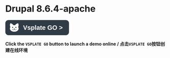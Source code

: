 # Drupal 8.6.4-apache

<a href="https://www.vsplate.com/?docker-compose=https://github.com/vsplate/dcenvs/drupal/8.6.4-apache"><img alt="VSPLATE GO" src="https://raw.githubusercontent.com/vsplate/images/master/vsgo_btn.png" width="200px"></a>

**Click the `VSPLATE GO` button to launch a demo online / 点击`VSPLATE GO`按钮创建在线环境**